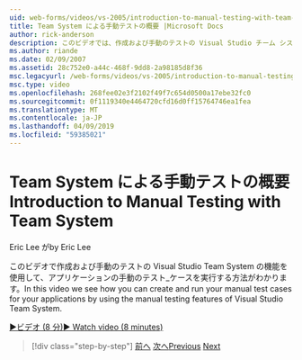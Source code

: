 ```yaml
---
uid: web-forms/videos/vs-2005/introduction-to-manual-testing-with-team-system
title: Team System による手動テストの概要 |Microsoft Docs
author: rick-anderson
description: このビデオでは、作成および手動のテストの Visual Studio チーム システムの機能を使用して、アプリケーションの手動のテスト_ケースを実行する方法を見る.
ms.author: riande
ms.date: 02/09/2007
ms.assetid: 28c752e0-a44c-468f-9dd8-2a98185d8f36
msc.legacyurl: /web-forms/videos/vs-2005/introduction-to-manual-testing-with-team-system
msc.type: video
ms.openlocfilehash: 268fee02e3f2102f49f7c654d0500a17ebe32fc0
ms.sourcegitcommit: 0f1119340e4464720cfd16d0ff15764746ea1fea
ms.translationtype: MT
ms.contentlocale: ja-JP
ms.lasthandoff: 04/09/2019
ms.locfileid: "59385021"
---
```

# <a name="introduction-to-manual-testing-with-team-system"></a><span data-ttu-id="6d780-103">Team System による手動テストの概要</span><span class="sxs-lookup"><span data-stu-id="6d780-103">Introduction to Manual Testing with Team System</span></span>

<span data-ttu-id="6d780-104">Eric Lee が</span><span class="sxs-lookup"><span data-stu-id="6d780-104">by Eric Lee</span></span>

<span data-ttu-id="6d780-105">このビデオで作成および手動のテストの Visual Studio Team System の機能を使用して、アプリケーションの手動のテスト_ケースを実行する方法がわかります。</span><span class="sxs-lookup"><span data-stu-id="6d780-105">In this video we see how you can create and run your manual test cases for your applications by using the manual testing features of Visual Studio Team System.</span></span>

[<span data-ttu-id="6d780-106">&#9654;ビデオ (8 分)</span><span class="sxs-lookup"><span data-stu-id="6d780-106">&#9654; Watch video (8 minutes)</span></span>](https://channel9.msdn.com/Blogs/ASP-NET-Site-Videos/introduction-to-manual-testing-with-team-system)

> [!div class="step-by-step"]
> <span data-ttu-id="6d780-107">[前へ](introduction-to-load-testing-web-applications-with-team-system.md)
> [次へ](introduction-to-managing-and-running-tests-with-team-system.md)</span><span class="sxs-lookup"><span data-stu-id="6d780-107">[Previous](introduction-to-load-testing-web-applications-with-team-system.md)
[Next](introduction-to-managing-and-running-tests-with-team-system.md)</span></span>
